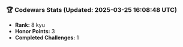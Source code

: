 ### 🏆 Codewars Stats (Updated: 2025-03-25 16:08:48 UTC)

- **Rank:** 8 kyu
- **Honor Points:** 3
- **Completed Challenges:** 1
